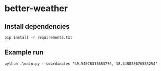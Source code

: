 # better-weather

## Install dependencies
`pip install -r requirements.txt`

## Example run
`python .\main.py --coordinates '49.54576313683776, 18.448825676558254'`
